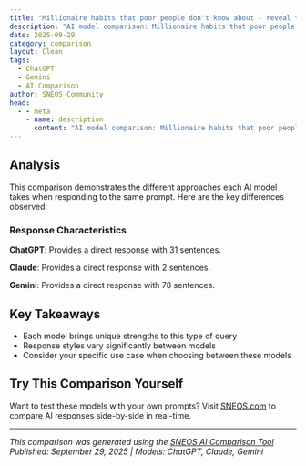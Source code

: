 ```yaml
---
title: "Millionaire habits that poor people don't know about - reveal the secrets"
description: "AI model comparison: Millionaire habits that poor people don't know about - reveal the secrets..."
date: 2025-09-29
category: comparison
layout: Clean
tags:
  - ChatGPT
  - Gemini
  - AI Comparison
author: SNEOS Community
head:
  - - meta
    - name: description
      content: "AI model comparison: Millionaire habits that poor people don't know about - reveal the secrets..."
---
```


<ChatComparison
  title="Millionaire habits that poor people don't know about - reveal the secrets"
  prompt="Millionaire habits that poor people don't know about - reveal the secrets"
  :responses='{"ChatGPT": "Certainly! Here are some millionaire habits that many people who struggle financially often aren\u2019t aware of or don\u2019t practice. These habits help build wealth steadily over time:\n\n1. **Consistent Saving and Investing** \n Millionaires prioritize saving a portion of their income regularly and investing it wisely. They understand the power of compound interest and long-term growth.\n\n2. **Mindset of Abundance and Growth** \n Wealthy individuals focus on opportunities and growth rather than scarcity. They believe in their ability to improve and seek continuous learning.\n\n3. **Setting Clear Goals** \n Millionaires set specific, measurable, achievable, relevant, and time-bound (SMART) goals. They plan their finances and career paths strategically.\n\n4. **Living Below Their Means** \n Even with substantial income, many millionaires practice frugality. They avoid lifestyle inflation and unnecessary debt, prioritizing value over status.\n\n5. **Multiple Streams of Income** \n They don\u2019t rely on a single source of income. They create multiple streams, such as investments, side businesses, royalties, or rental income, providing financial security.\n\n6. **Networking and Mentorship** \n Successful people build strong professional networks and seek mentors to accelerate their growth and make better financial decisions.\n\n7. **Continuous Education** \n Millionaires invest time and money in learning about finance, business, and personal development. They read books, attend seminars, and stay informed.\n\n8. **Taking Calculated Risks** \n Wealthy individuals are not reckless but know when to take well-researched risks to grow their wealth, such as starting a business or investing in stocks.\n\n9. **Tracking Expenses and Budgeting** \n They keep close tabs on their spending habits, maintain budgets, and regularly review their financial health to avoid leakage of money.\n\n10. **Healthy Lifestyle** \n Many millionaires understand that health is an asset. They invest in their physical and mental well-being to maintain productivity and longevity.\n\nBy adopting these habits, anyone can improve their financial situation over time. Wealth isn\u2019t just about how much you earn but how consistently and wisely you manage and grow your resources.", "Gemini": "It\u0027s less about \u0022secrets\u0022 and more about consistently applied habits and a different mindset. Here\u0027s a breakdown of millionaire habits that often differentiate them from those struggling financially:\n\n**1. Mindset \u0026 Beliefs:**\n\n* **Growth Mindset:** Millionaires believe their abilities and intelligence can be developed through dedication and hard work. They embrace challenges, see failures as learning opportunities, and persist in the face of setbacks. *Poor people often have a fixed mindset, believing their abilities are innate and unchanging. They avoid challenges and give up easily.*\n* **Abundance Mentality:** They believe there is enough success and wealth for everyone. They celebrate the success of others instead of feeling threatened. *Poor people often have a scarcity mentality, believing that resources are limited and competitive.*\n* **Focus on Value Creation:** Millionaires focus on creating value for others. They ask \u0022How can I solve this problem?\u0022 or \u0022How can I improve this situation?\u0022 *Poor people often focus on getting value from others or solely on trading time for money.*\n* **Long-Term Vision:** They think in terms of years and decades, not just days and weeks. They prioritize long-term investments and delayed gratification. *Poor people tend to focus on immediate needs and gratification, struggling to delay spending.*\n* **Positive Self-Talk:** They maintain a positive internal dialogue and believe in their ability to succeed. *Poor people often engage in negative self-talk and doubt their capabilities.*\n* **Embrace Calculated Risks:** They aren\u0027t afraid to take risks, but they are calculated and informed. They understand that risk is necessary for significant reward. *Poor people tend to be risk-averse, fearing failure and loss.*\n\n**2. Financial Habits:**\n\n* **Live Below Their Means:** Even as their income increases, they avoid lifestyle inflation and prioritize saving and investing. *Poor people often spend everything they earn (or more) and accumulate debt.*\n* **Budget and Track Expenses:** They know where their money is going and make conscious decisions about spending. *Poor people often don\u0027t track their expenses and make impulsive purchases.*\n* **Invest Regularly and Early:** They understand the power of compounding and start investing as early as possible. They diversify their investments and seek professional advice when needed. *Poor people often procrastinate investing or don\u0027t invest at all due to lack of knowledge or perceived lack of funds.*\n* **Pay Themselves First:** They automatically save a percentage of their income before paying bills or other expenses. *Poor people often pay everyone else first and save whatever is left over (which is usually nothing).*\n* **Avoid Bad Debt:** They avoid high-interest debt like credit card debt and prioritize paying off debt quickly. They understand the difference between good debt (e.g., mortgage, business loan) and bad debt. *Poor people often rely on credit cards and payday loans, perpetuating a cycle of debt.*\n* **Continuously Seek Financial Education:** They read books, attend seminars, and consult with financial advisors to improve their financial literacy. *Poor people often avoid financial education, believing it\u0027s too complicated or not relevant to them.*\n\n**3. Work \u0026 Business Habits:**\n\n* **Continuous Learning:** They are lifelong learners, constantly seeking to improve their skills and knowledge. They read books, attend workshops, and network with other successful people. *Poor people often stop learning after formal education and become stagnant.*\n* **Set Clear Goals:** They have clearly defined goals and create a plan to achieve them. They track their progress and adjust their plan as needed. *Poor people often lack clear goals and drift aimlessly.*\n* **Focus on Productivity, Not Just Activity:** They prioritize tasks that will have the biggest impact on their goals. They delegate tasks and avoid time-wasting activities. *Poor people often mistake being busy for being productive, spending time on low-value activities.*\n* **Network and Build Relationships:** They understand the importance of networking and build strong relationships with other successful people. *Poor people often isolate themselves and lack a strong support network.*\n* **Take Responsibility:** They take responsibility for their successes and failures. They don\u0027t blame others or make excuses. *Poor people often blame external factors for their problems and avoid taking responsibility.*\n* **Hard Work \u0026 Perseverance:** While not glorified, hard work is still crucial. They are willing to put in the extra effort to achieve their goals and persevere through challenges. *Poor people may work hard, but often lack the focus and strategic direction to convert that effort into wealth.*\n* **Seek Opportunities to Serve:** Instead of just focusing on making money, they look for opportunities to serve others and add value. This often leads to new business ventures and increased wealth. *Poor people tend to focus solely on their own needs and desires.*\n\n**4. Health \u0026 Well-being:**\n\n* **Prioritize Physical and Mental Health:** They understand that their health is their greatest asset and prioritize exercise, healthy eating, and stress management. *Poor people often neglect their health due to lack of time or resources.*\n* **Get Enough Sleep:** They understand the importance of sleep for productivity and overall well-being. *Poor people often sacrifice sleep due to work or other commitments.*\n* **Practice Gratitude:** They take time to appreciate what they have and focus on the positive aspects of their lives. *Poor people often focus on what they lack and feel resentful.*\n* **Mindfulness and Self-Awareness:** They are aware of their thoughts, feelings, and behaviors and make conscious choices about how they respond to situations. *Poor people often react impulsively and lack self-awareness.*\n\n**Key Takeaways:**\n\n* **It\u0027s not about luck, but about consistent habits and a specific mindset.**\n* **Many of these habits are accessible to everyone, regardless of income level.**\n* **Adopting these habits requires discipline, commitment, and a willingness to change.**\n* **Financial literacy is essential. Educate yourself about money management and investing.**\n* **Surround yourself with positive and supportive people who inspire you to achieve your goals.**\n\nIt\u0027s important to note that generalizing about \u0022poor people\u0022 can be problematic. Poverty is a complex issue with systemic causes. However, understanding the habits that contribute to financial success can empower individuals to improve their own circumstances. Focus on implementing these habits in your own life, regardless of your current income level.\n"}' 
  published-date="16:28"
/>

## Analysis

This comparison demonstrates the different approaches each AI model takes when responding to the same prompt. Here are the key differences observed:

### Response Characteristics

**ChatGPT**: Provides a direct response with 31 sentences. 

**Claude**: Provides a direct response with 2 sentences. 

**Gemini**: Provides a direct response with 78 sentences. 

## Key Takeaways

- Each model brings unique strengths to this type of query
- Response styles vary significantly between models
- Consider your specific use case when choosing between these models

## Try This Comparison Yourself

Want to test these models with your own prompts? Visit [SNEOS.com](https://sneos.com) to compare AI responses side-by-side in real-time.

---

*This comparison was generated using the [SNEOS AI Comparison Tool](https://sneos.com)*
*Published: September 29, 2025 | Models: ChatGPT, Claude, Gemini*
